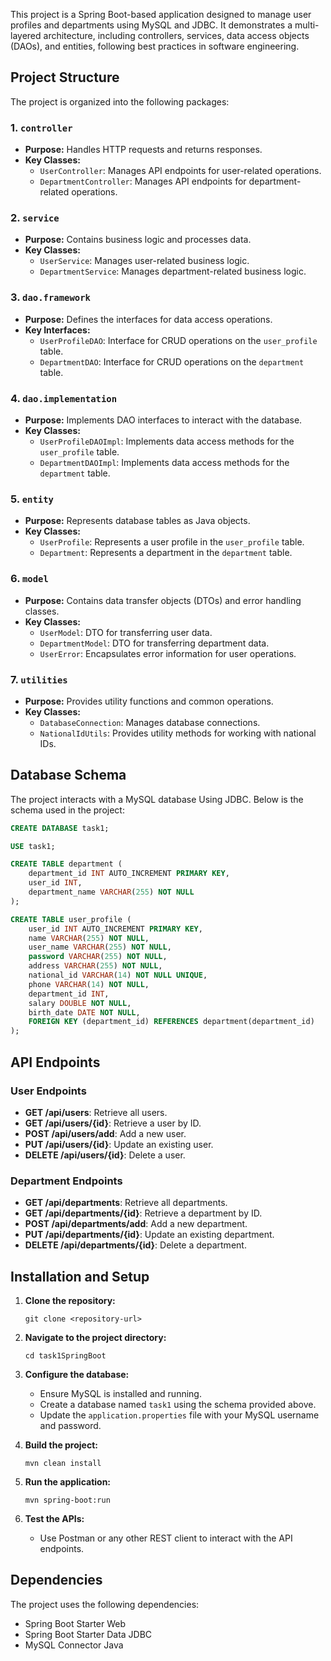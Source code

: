 

This project is a Spring Boot-based application designed to manage user profiles and departments using MySQL and JDBC. It demonstrates a multi-layered architecture, including controllers, services, data access objects (DAOs), and entities, following best practices in software engineering.

## Project Structure

The project is organized into the following packages:

### 1. `controller`
   - **Purpose:** Handles HTTP requests and returns responses.
   - **Key Classes:**
     - `UserController`: Manages API endpoints for user-related operations.
     - `DepartmentController`: Manages API endpoints for department-related operations.

### 2. `service`
   - **Purpose:** Contains business logic and processes data.
   - **Key Classes:**
     - `UserService`: Manages user-related business logic.
     - `DepartmentService`: Manages department-related business logic.

### 3. `dao.framework`
   - **Purpose:** Defines the interfaces for data access operations.
   - **Key Interfaces:**
     - `UserProfileDAO`: Interface for CRUD operations on the `user_profile` table.
     - `DepartmentDAO`: Interface for CRUD operations on the `department` table.

### 4. `dao.implementation`
   - **Purpose:** Implements DAO interfaces to interact with the database.
   - **Key Classes:**
     - `UserProfileDAOImpl`: Implements data access methods for the `user_profile` table.
     - `DepartmentDAOImpl`: Implements data access methods for the `department` table.

### 5. `entity`
   - **Purpose:** Represents database tables as Java objects.
   - **Key Classes:**
     - `UserProfile`: Represents a user profile in the `user_profile` table.
     - `Department`: Represents a department in the `department` table.

### 6. `model`
   - **Purpose:** Contains data transfer objects (DTOs) and error handling classes.
   - **Key Classes:**
     - `UserModel`: DTO for transferring user data.
     - `DepartmentModel`: DTO for transferring department data.
     - `UserError`: Encapsulates error information for user operations.

### 7. `utilities`
   - **Purpose:** Provides utility functions and common operations.
   - **Key Classes:**
     - `DatabaseConnection`: Manages database connections.
     - `NationalIdUtils`: Provides utility methods for working with national IDs.

## Database Schema

The project interacts with a MySQL database Using JDBC. Below is the schema used in the project:

```sql
CREATE DATABASE task1;

USE task1;

CREATE TABLE department (
    department_id INT AUTO_INCREMENT PRIMARY KEY,
    user_id INT,
    department_name VARCHAR(255) NOT NULL
);

CREATE TABLE user_profile (
    user_id INT AUTO_INCREMENT PRIMARY KEY,
    name VARCHAR(255) NOT NULL,
    user_name VARCHAR(255) NOT NULL,
    password VARCHAR(255) NOT NULL,
    address VARCHAR(255) NOT NULL,
    national_id VARCHAR(14) NOT NULL UNIQUE,
    phone VARCHAR(14) NOT NULL,
    department_id INT,
    salary DOUBLE NOT NULL,
    birth_date DATE NOT NULL,
    FOREIGN KEY (department_id) REFERENCES department(department_id)
);
```

## API Endpoints

### User Endpoints

- **GET /api/users**: Retrieve all users.
- **GET /api/users/{id}**: Retrieve a user by ID.
- **POST /api/users/add**: Add a new user.
- **PUT /api/users/{id}**: Update an existing user.
- **DELETE /api/users/{id}**: Delete a user.

### Department Endpoints

- **GET /api/departments**: Retrieve all departments.
- **GET /api/departments/{id}**: Retrieve a department by ID.
- **POST /api/departments/add**: Add a new department.
- **PUT /api/departments/{id}**: Update an existing department.
- **DELETE /api/departments/{id}**: Delete a department.



## Installation and Setup

1. **Clone the repository:**
   ```
   git clone <repository-url>
   ```

2. **Navigate to the project directory:**
   ```
   cd task1SpringBoot
   ```

3. **Configure the database:**
   - Ensure MySQL is installed and running.
   - Create a database named `task1` using the schema provided above.
   - Update the `application.properties` file with your MySQL username and password.

4. **Build the project:**
   ```
   mvn clean install
   ```

5. **Run the application:**
   ```
   mvn spring-boot:run
   ```

6. **Test the APIs:**
   - Use Postman or any other REST client to interact with the API endpoints.

## Dependencies

The project uses the following dependencies:
- Spring Boot Starter Web
- Spring Boot Starter Data JDBC
- MySQL Connector Java


